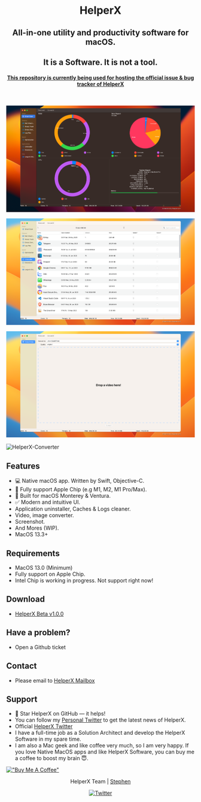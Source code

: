 <h1 align="middle">HelperX</p>
<p align="center">
  <h2 align="center">All-in-one utility and productivity software for macOS.</h2>
</p>

<p align="center">
  <h2 align="center">It is a Software. It is not a tool.</h2>
</p>

<h4 align="middle">
    <u>
        This repository is currently being used for hosting the official issue 
        & bug tracker of HelperX
    </u>
</h4>

<br>

![HelperX](https://github.com/HelperXApp/HelperX/blob/main/Resources/HelperX.png "HelperX")

![HelperX-Uninstaller](https://github.com/HelperXApp/HelperX/blob/main/Resources/Uninstaller.png "HelperX-Uninstaller")

![HelperX-Converter](https://github.com/HelperXApp/HelperX/blob/main/Resources/Converter.png "HelperX-Converter")

![HelperX-Converter](https://github.com/HelperXApp/HelperX/blob/main/Resources/capturex-screenshot-demo.gif "HelperX-CaptureX")

## Features
* 💻 Native macOS app. Written by Swift, Objective-C.
* 🍎 Fully support Apple Chip (e.g M1, M2, M1 Pro/Max). 
* 💫 Built for macOS Monterey & Ventura.
* ✅ Modern and intuitive UI.
* Application uninstaller, Caches & Logs cleaner.
* Video, image converter.
* Screenshot.
* And Mores (WIP).
* MacOS 13.3+

## Requirements
* MacOS 13.0 (Minimum)
* Fully support on Apple Chip.
* Intel Chip is working in progress. Not support right now!

## Download
* <a href="https://github.com/HelperXApp/HelperX/releases/download/v1.0.0-beta0830202301/HelperX.dmg">HelperX Beta v1.0.0</a>

## Have a problem?

- Open a Github ticket

## Contact
* Please email to <a href="mailto:helperxapp@gmail.com">HelperX Mailbox</a>

## Support
* 🌟 Star HelperX on GitHub — it helps!
* You can follow my [Personal Twitter](https://twitter.com/_StephenX_) to get the latest news of HelperX.
* Official [HelperX Twitter](https://twitter.com/HelperXApp)
* I have a full-time job as a Solution Architect and develop the HelperX Software in my spare time.
* I am also a Mac geek and like coffee very much, so I am very happy. If you love Native MacOS apps and like HelperX Software, you can buy me a coffee to boost my brain 😇.


[!["Buy Me A Coffee"](https://www.buymeacoffee.com/assets/img/custom_images/orange_img.png)](https://www.buymeacoffee.com/StephenN)

<p align="center">
    HelperX Team | 
    <a href="">Stephen</a>
</p>

<p align="center">
    <a href="https://twitter.com/HelperXApp">
        <img src="https://img.shields.io/badge/-Twitter-00aced?style=for-the-badge" alt="Twitter">
    </a>
</p>
